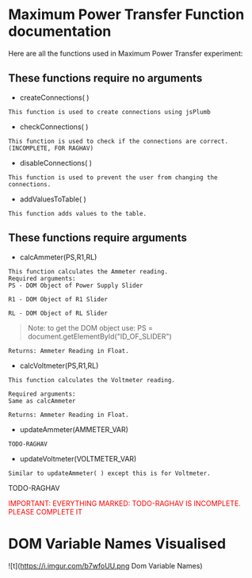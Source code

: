 # Maximum Power Transfer Function documentation

 Here are all the functions used in Maximum Power Transfer experiment:
## These functions require no arguments
- createConnections( )

```This function is used to create connections using jsPlumb```


- checkConnections( ) 
```
This function is used to check if the connections are correct. (INCOMPLETE, FOR RAGHAV)
```

- disableConnections( ) 
```
This function is used to prevent the user from changing the connections.
```


- addValuesToTable( ) 
```
This function adds values to the table.
```
## These functions require arguments



- calcAmmeter(PS,R1,RL) 
```
This function calculates the Ammeter reading.
Required arguments:
PS - DOM Object of Power Supply Slider

R1 - DOM Object of R1 Slider  

RL - DOM Object of RL Slider
```
> Note: to get the DOM object use:
PS = document.getElementById("ID_OF_SLIDER")

`Returns: Ammeter Reading in Float.`



- calcVoltmeter(PS,R1,RL) 
```
This function calculates the Voltmeter reading.

Required arguments:
Same as calcAmmeter
```
`Returns: Ammeter Reading in Float.`




- updateAmmeter(AMMETER_VAR) 

```This function updates the angle in Ammeter. It is passed the value of current (from calcAmmeter( ) function)
TODO-RAGHAV
```


- updateVoltmeter(VOLTMETER_VAR) 
```
Similar to updateAmmeter( ) except this is for Voltmeter.
```
TODO-RAGHAV

<span style="color: red;">IMPORTANT: EVERYTHING MARKED: TODO-RAGHAV IS INCOMPLETE. PLEASE COMPLETE IT</span>


# DOM Variable Names Visualised

![t](https://i.imgur.com/b7wfoUU.png Dom Variable Names)